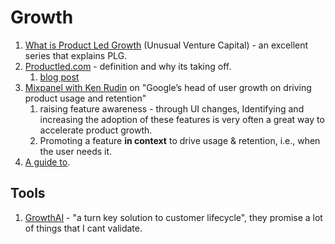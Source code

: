 # Growth

1. [What is Product Led Growth](https://www.field-guide.unusual.vc/chapters-enterprise/the-modern-go-to-market) (Unusual Venture Capital) - an excellent series that explains PLG.
2. [Productled.com](https://productled.com/blog/product-led-growth-definition/) - definition and why its taking off.
   1. [blog post](https://www.productled.org/foundations/what-is-product-led-growth#Chap4)
3. [Mixpanel with Ken Rudin](https://mixpanel.com/blog/googles-head-of-user-growth-on-driving-product-usage-and-retention/) on "Google’s head of user growth on driving product usage and retention"
   1. raising feature awareness -  through UI changes, Identifying and increasing the adoption of these features is very often a great way to accelerate product growth.
   2. Promoting a feature **in context** to drive usage & retention, i.e., when the user needs it.
4. [A guide to](https://www.trychameleon.com/blog/product-led-growth).

## Tools

1. [GrowthAI](https://www.growthai.co) - "a turn key solution to customer lifecycle",  they promise a lot of things that I cant validate.
